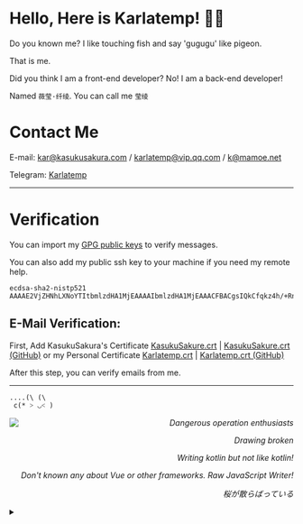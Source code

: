 
# Hello, Here is Karlatemp! :rainbow_flag:

Do you known me? I like touching fish and say 'gugugu' like pigeon.

That is me.

Did you think I am a front-end developer? No! I am a back-end developer!

Named `薇莹·纤绫`. You can call me `莹绫`

<!---
我所做的一切，我所识的全部，是否为人所知
追求过的一切，努力过的一切，或都归于虚无
曾经爱过世界，相信一切美好，或许只是童真
光明又或黑暗，何处存在光明，何处存在黑暗
两界暗黑交接，前后世界两隔，在犹豫在彷徨
黑与白本同源，歧视纷争不断，本应同为一家
身出边境交接，或前进或后退，何处属我归属
无人所知，无人所忆，终将被遗忘
如果你能记住我的名字
如果你们能记住我们的名字
冬将逝，春归来，樱花终将绽放
--->

# Contact Me

E-mail: <kar@kasukusakura.com> / <karlatemp@vip.qq.com> / <k@mamoe.net>

Telegram: [Karlatemp](https://t.me/Karlatemp)

--------

# Verification

You can import my [GPG public keys](https://github.com/Karlatemp.gpg) to verify messages.

You can also add my public ssh key to your machine if you need my remote help.

```
ecdsa-sha2-nistp521 AAAAE2VjZHNhLXNoYTItbmlzdHA1MjEAAAAIbmlzdHA1MjEAAACFBACgsIQkCfqkz4h/+RnoBVVxXEPVo6faz8l61FB8p/MqjGPunx5CDKBYct3j1kw1p4Y6mCAo+Zkw/DtDTQ2xGoWg/QDi3OgVFoIBCGr8n9d9ePWHrLYD9GBZgq3KxPKDPRj43Ih/sTTnO15R15NWDfe6zBslNOQlIHsIhZbcJHTJt6YAow==
```

## E-Mail Verification:

First, Add KasukuSakura's Certificate
[KasukuSakure.crt](https://static-assets.kasukusakura.com/certs/KasukuSakura.crt) | [KasukuSakure.crt (GitHub)](https://github.com/KasukuSakura/static-assets/blob/main/certs/KasukuSakura.crt)
or my Personal Certificate
[Karlatemp.crt](https://static-assets.kasukusakura.com/certs/Karlatemp.crt) | [Karlatemp.crt (GitHub)](https://github.com/KasukuSakura/static-assets/blob/main/certs/Karlatemp.crt)

After this step, you can verify emails from me.

--------

```
....(\ (\
 c(* ˃ ◡˂ )
```


<img src="https://github-readme-stats.vercel.app/api/top-langs/?username=Karlatemp&layout=compact&theme=tokyonight" align="left" />


<div align="right">
<i>

Dangerous operation enthusiasts

Drawing broken

Writing kotlin but not like kotlin!

Don't known any about Vue or other frameworks. Raw JavaScript Writer!

桜が散らばっている

</i> 
</div>


<details>
<summary></summary>
<i align="right">


何处, 何地, 我们重聚于此 <br/>
多年的离别, 多年后的再会 <br/>
亦隔江相望, 无语无言无声 <br/>
心中早有千言万语, 只能藏于心中 <br/>
恍惚之间, 一切归于虚无 <br/>
无人踏足, 无人应答 <br/>
只留下一片破碎之镜 <br/>

<hr/>

请记住我的名字，如果你能记住我的名字，如果你们都能记住我的名字....

</i>
</details>

